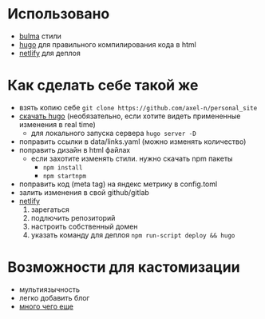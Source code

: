 # Использовано
- [bulma](http://bulma.io/) стили
- [hugo](https://gohugo.io/) для правильного компилирования кода в html
- [netlify](https://netlify.com/) для деплоя

# Как сделать себе такой же
- взять копию себе ```git clone https://github.com/axel-n/personal_site```
- [скачать hugo](https://gohugo.io/getting-started/quick-start/) (необязательно, если хотите видеть примененные изменения в real time)
    - для локального запуска сервера ```hugo server -D```
- поправить ссылки в data/links.yaml (можно изменять количество)
- поправить дизайн в html файлах
    - если захотите изменять стили. нужно скачать npm пакеты
        - ```npm install```
        - ```npm startnpm```
- поправить код (meta tag) на яндекс метрику в config.toml
- залить изменения в свой github/gitlab
- [netlify](https://netlify.com/)
    1. зарегаться
    2. подлючить репозиторий
    3. настроить собcтвенный домен
    4. указать команду для деплоя ```npm run-script deploy && hugo```

# Возможности для кастомизации
- мультиязычность
- легко добавить блог
- [много чего еще](https://gohugo.io/about/features/)